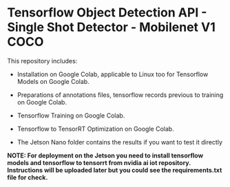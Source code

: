 # Tensorflow Object Detection API - Single Shot Detector - Mobilenet V1 COCO

This repository includes:

- Installation on Google Colab, applicable to Linux too for Tensorflow Models on Google Colab.

- Preparations of annotations files, tensorflow records previous to training on Google Colab.

- Tensorflow Training on Google Colab.

- Tensorflow to TensorRT Optimization on Google Colab.

- The Jetson Nano folder contains the results if you want to test it directly

**NOTE: For deployment on the Jetson you need to install tensorflow models and tensorflow to tensorrt from nvidia ai iot repository.  Instructions will be uploaded later but you could see the requirements.txt file for check.**

